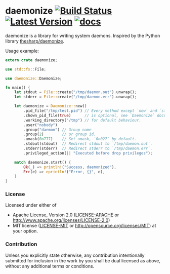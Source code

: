 daemonize [![Build Status](https://github.com/knsd/daemonize/actions/workflows/rust.yml/badge.svg)](https://github.com/knsd/daemonize/actions/workflows/rust.yml/) [![Latest Version](https://img.shields.io/crates/v/daemonize.svg)](https://crates.io/crates/daemonize/) [![docs](https://docs.rs/daemonize/badge.svg)](https://docs.rs/daemonize)
=========


daemonize is a library for writing system daemons. Inspired by the Python library [thesharp/daemonize](https://github.com/thesharp/daemonize).

Usage example:

```rust
extern crate daemonize;

use std::fs::File;

use daemonize::Daemonize;

fn main() {
    let stdout = File::create("/tmp/daemon.out").unwrap();
    let stderr = File::create("/tmp/daemon.err").unwrap();

    let daemonize = Daemonize::new()
        .pid_file("/tmp/test.pid") // Every method except `new` and `start`
        .chown_pid_file(true)      // is optional, see `Daemonize` documentation
        .working_directory("/tmp") // for default behaviour.
        .user("nobody")
        .group("daemon") // Group name
        .group(2)        // or group id.
        .umask(0o777)    // Set umask, `0o027` by default.
        .stdout(stdout)  // Redirect stdout to `/tmp/daemon.out`.
        .stderr(stderr)  // Redirect stderr to `/tmp/daemon.err`.
        .privileged_action(|| "Executed before drop privileges");

    match daemonize.start() {
        Ok(_) => println!("Success, daemonized"),
        Err(e) => eprintln!("Error, {}", e),
    }
}
```

### License

Licensed under either of
 * Apache License, Version 2.0 ([LICENSE-APACHE](LICENSE-APACHE) or http://www.apache.org/licenses/LICENSE-2.0)
 * MIT license ([LICENSE-MIT](LICENSE-MIT) or http://opensource.org/licenses/MIT)
at your option.

### Contribution

Unless you explicitly state otherwise, any contribution intentionally submitted
for inclusion in the work by you shall be dual licensed as above, without any
additional terms or conditions.
